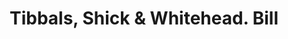 ---
doi: 10.7916/D8QR687V
date_other: '1870'
date_other_textual: 1870-1879
form: printed ephemera
genre:
- Invoices
name:
- Tibbals, Shick & Whitehead
object_in_context_url: https://biggert.cul.columbia.edu/items/view/ave_biggert_01367
subject_hierarchical_geographic:
- Erie, Pennsylvania, United States
subject_name:
- Tibbals, Shick & Whitehead
title: Tibbals, Shick & Whitehead. Bill
sort_title: Tibbals, Shick & Whitehead. Bill
call_number: ave_biggert_01367
coordinates:
- 42.129444444444445,-80.085
pid: ave_biggert_01367
identifiers: ave_biggert_01367
thumbnail: https://derivativo-1.library.columbia.edu/iiif/2/ldpd:344774/full/!256,256/0/native.jpg
permalink: "/biggert/ave_biggert_01367/"
layout: iiif-image-page
---